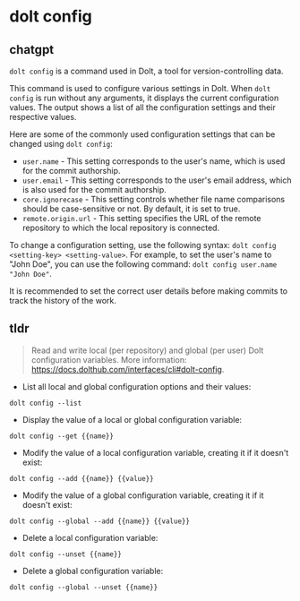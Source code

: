 # dolt config 
## chatgpt 
`dolt config` is a command used in Dolt, a tool for version-controlling data.

This command is used to configure various settings in Dolt. When `dolt config` is run without any arguments, it displays the current configuration values. The output shows a list of all the configuration settings and their respective values.

Here are some of the commonly used configuration settings that can be changed using `dolt config`:

- `user.name` - This setting corresponds to the user's name, which is used for the commit authorship.
- `user.email` - This setting corresponds to the user's email address, which is also used for the commit authorship.
- `core.ignorecase` - This setting controls whether file name comparisons should be case-sensitive or not. By default, it is set to true.
- `remote.origin.url` - This setting specifies the URL of the remote repository to which the local repository is connected.

To change a configuration setting, use the following syntax: `dolt config <setting-key> <setting-value>`. For example, to set the user's name to "John Doe", you can use the following command: `dolt config user.name "John Doe"`. 

It is recommended to set the correct user details before making commits to track the history of the work. 

## tldr 
 
> Read and write local (per repository) and global (per user) Dolt configuration variables.
> More information: <https://docs.dolthub.com/interfaces/cli#dolt-config>.

- List all local and global configuration options and their values:

`dolt config --list`

- Display the value of a local or global configuration variable:

`dolt config --get {{name}}`

- Modify the value of a local configuration variable, creating it if it doesn't exist:

`dolt config --add {{name}} {{value}}`

- Modify the value of a global configuration variable, creating it if it doesn't exist:

`dolt config --global --add {{name}} {{value}}`

- Delete a local configuration variable:

`dolt config --unset {{name}}`

- Delete a global configuration variable:

`dolt config --global --unset {{name}}`
